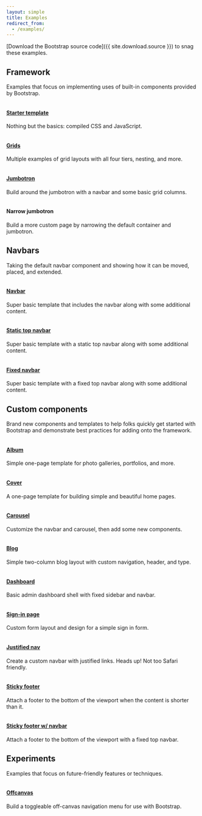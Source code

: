 ```yaml
---
layout: simple
title: Examples
redirect_from:
  - /examples/
---
```


[Download the Bootstrap source code]({{ site.download.source }}) to snag these examples.

## Framework

Examples that focus on implementing uses of built-in components provided by Bootstrap.

<div class="row bd-examples">
  <div class="col-6 col-md-4">
    <a href="{{ site.baseurl }}/docs/{{ site.docs_version }}/examples/starter-template/">
      <img class="img-thumbnail" src="{{ site.baseurl }}/docs/{{ site.docs_version }}/examples/screenshots/starter-template.jpg" alt="">
      <h4>Starter template</h4>
    </a>
    <p>Nothing but the basics: compiled CSS and JavaScript.</p>
  </div>
  <div class="col-6 col-md-4">
    <a href="{{ site.baseurl }}/docs/{{ site.docs_version }}/examples/grid/">
      <img class="img-thumbnail" src="{{ site.baseurl }}/docs/{{ site.docs_version }}/examples/screenshots/grid.jpg" alt="">
      <h4>Grids</h4>
    </a>
    <p>Multiple examples of grid layouts with all four tiers, nesting, and more.</p>
  </div>
  <div class="clearfix hidden-md-up"></div>

  <div class="col-6 col-md-4">
    <a href="{{ site.baseurl }}/docs/{{ site.docs_version }}/examples/jumbotron/">
      <img class="img-thumbnail" src="{{ site.baseurl }}/docs/{{ site.docs_version }}/examples/screenshots/jumbotron.jpg" alt="">
      <h4>Jumbotron</h4>
    </a>
    <p>Build around the jumbotron with a navbar and some basic grid columns.</p>
  </div>
  <div class="col-6 col-md-4">
    <a href="{{ site.baseurl }}/docs/{{ site.docs_version }}/examples/narrow-jumbotron/">
      <img class="img-thumbnail" src="{{ site.baseurl }}/docs/{{ site.docs_version }}/examples/screenshots/jumbotron-narrow.jpg" alt="">
    </a>
    <h4>Narrow jumbotron</h4>
    <p>Build a more custom page by narrowing the default container and jumbotron.</p>
  </div>
</div>

## Navbars

Taking the default navbar component and showing how it can be moved, placed, and extended.

<div class="row bd-examples">
  <div class="col-6 col-md-4">
    <a href="{{ site.baseurl }}/docs/{{ site.docs_version }}/examples/navbars/">
      <img class="img-thumbnail" src="{{ site.baseurl }}/docs/{{ site.docs_version }}/examples/screenshots/navbar.jpg" alt="">
      <h4>Navbar</h4>
    </a>
    <p>Super basic template that includes the navbar along with some additional content.</p>
  </div>
  <div class="col-6 col-md-4">
    <a href="{{ site.baseurl }}/docs/{{ site.docs_version }}/examples/navbar-top/">
      <img class="img-thumbnail" src="{{ site.baseurl }}/docs/{{ site.docs_version }}/examples/screenshots/navbar-static.jpg" alt="">
      <h4>Static top navbar</h4>
    </a>
    <p>Super basic template with a static top navbar along with some additional content.</p>
  </div>
  <div class="clearfix hidden-md-up"></div>

  <div class="col-6 col-md-4">
    <a href="{{ site.baseurl }}/docs/{{ site.docs_version }}/examples/navbar-top-fixed/">
      <img class="img-thumbnail" src="{{ site.baseurl }}/docs/{{ site.docs_version }}/examples/screenshots/navbar-fixed.jpg" alt="">
      <h4>Fixed navbar</h4>
    </a>
    <p>Super basic template with a fixed top navbar along with some additional content.</p>
  </div>
</div>

## Custom components

Brand new components and templates to help folks quickly get started with Bootstrap and demonstrate best practices for adding onto the framework.

<div class="row bd-examples">
  <div class="col-6 col-md-4">
    <a href="{{ site.baseurl }}/docs/{{ site.docs_version }}/examples/album/">
      <img class="img-thumbnail" src="{{ site.baseurl }}/docs/{{ site.docs_version }}/examples/screenshots/album.jpg" alt="">
      <h4>Album</h4>
    </a>
    <p>Simple one-page template for photo galleries, portfolios, and more.</p>
  </div>
  <div class="col-6 col-md-4">
    <a href="{{ site.baseurl }}/docs/{{ site.docs_version }}/examples/cover/">
      <img class="img-thumbnail" src="{{ site.baseurl }}/docs/{{ site.docs_version }}/examples/screenshots/cover.jpg" alt="">
      <h4>Cover</h4>
    </a>
    <p>A one-page template for building simple and beautiful home pages.</p>
  </div>
  <div class="clearfix hidden-md-up"></div>

  <div class="col-6 col-md-4">
    <a href="{{ site.baseurl }}/docs/{{ site.docs_version }}/examples/carousel/">
      <img class="img-thumbnail" src="{{ site.baseurl }}/docs/{{ site.docs_version }}/examples/screenshots/carousel.jpg" alt="">
      <h4>Carousel</h4>
    </a>
    <p>Customize the navbar and carousel, then add some new components.</p>
  </div>
  <div class="col-6 col-md-4">
    <a href="{{ site.baseurl }}/docs/{{ site.docs_version }}/examples/blog/">
      <img class="img-thumbnail" src="{{ site.baseurl }}/docs/{{ site.docs_version }}/examples/screenshots/blog.jpg" alt="">
      <h4>Blog</h4>
    </a>
    <p>Simple two-column blog layout with custom navigation, header, and type.</p>
  </div>
  <div class="clearfix hidden-md-up"></div>

  <div class="col-6 col-md-4">
    <a href="{{ site.baseurl }}/docs/{{ site.docs_version }}/examples/dashboard/">
      <img class="img-thumbnail" src="{{ site.baseurl }}/docs/{{ site.docs_version }}/examples/screenshots/dashboard.jpg" alt="">
      <h4>Dashboard</h4>
    </a>
    <p>Basic admin dashboard shell with fixed sidebar and navbar.</p>
  </div>
  <div class="col-6 col-md-4">
    <a href="{{ site.baseurl }}/docs/{{ site.docs_version }}/examples/signin/">
      <img class="img-thumbnail" src="{{ site.baseurl }}/docs/{{ site.docs_version }}/examples/screenshots/sign-in.jpg" alt="">
      <h4>Sign-in page</h4>
    </a>
    <p>Custom form layout and design for a simple sign in form.</p>
  </div>
  <div class="clearfix hidden-md-up"></div>

  <div class="col-6 col-md-4">
    <a href="{{ site.baseurl }}/docs/{{ site.docs_version }}/examples/justified-nav/">
      <img class="img-thumbnail" src="{{ site.baseurl }}/docs/{{ site.docs_version }}/examples/screenshots/justified-nav.jpg" alt="">
      <h4>Justified nav</h4>
    </a>
    <p>Create a custom navbar with justified links. Heads up! Not too Safari friendly.</p>
  </div>
  <div class="col-6 col-md-4">
    <a href="{{ site.baseurl }}/docs/{{ site.docs_version }}/examples/sticky-footer/">
      <img class="img-thumbnail" src="{{ site.baseurl }}/docs/{{ site.docs_version }}/examples/screenshots/sticky-footer.jpg" alt="">
      <h4>Sticky footer</h4>
    </a>
    <p>Attach a footer to the bottom of the viewport when the content is shorter than it.</p>
  </div>
  <div class="clearfix hidden-md-up"></div>

  <div class="col-6 col-md-4">
    <a href="{{ site.baseurl }}/docs/{{ site.docs_version }}/examples/sticky-footer-navbar/">
      <img class="img-thumbnail" src="{{ site.baseurl }}/docs/{{ site.docs_version }}/examples/screenshots/sticky-footer-navbar.jpg" alt="">
      <h4>Sticky footer w/ navbar</h4>
    </a>
    <p>Attach a footer to the bottom of the viewport with a fixed top navbar.</p>
  </div>
</div>

## Experiments

Examples that focus on future-friendly features or techniques.

<div class="row bd-examples">
  <div class="col-6 col-md-4">
    <a href="{{ site.baseurl }}/docs/{{ site.docs_version }}/examples/offcanvas/">
      <img class="img-thumbnail" src="{{ site.baseurl }}/docs/{{ site.docs_version }}/examples/screenshots/offcanvas.jpg" alt="">
      <h4>Offcanvas</h4>
    </a>
    <p>Build a toggleable off-canvas navigation menu for use with Bootstrap.</p>
  </div>
</div>
